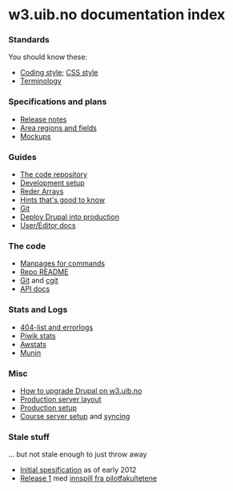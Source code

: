 # w3.uib.no documentation index

### Standards

You should know these:

* [Coding style](style.html); [CSS style](css-retningslinjer.html)
* [Terminology](terms.html)

### Specifications and plans

* [Release notes](release-notes.html)
* [Area regions and fields](area.html)
* [Mockups](mockups/)

### Guides

* [The code repository](repo.html)
* [Development setup](development-setup.html)
* [Reder Arrays](render-array.html)
* [Hints that's good to know](hints.html)
* [Git](git.html)
* [Deploy Drupal into production](drupal-deploy.html)
* [User/Editor docs](http://w3docs.h.uib.no/)

### The code

* [Manpages  for commands](man1/)
* [Repo README](repo-readme.html)
* [Git](https://rts.uib.no/projects/w3/repository) and [cgit](https://git.uib.no/cgit/site/w3.uib.no.git/tree/)
* [API docs](api/)

### Stats and Logs

* [404-list and errorlogs](http://overvakning.app.uib.no/w3_logs/)
* [Piwik stats](http://stats.uib.no/)
* [Awstats](http://overvakning.app.uib.no/awstats/awstats.pl?output=main&config=www.uib.no)
* [Munin](http://overvakning.app.uib.no/w3_hist.php?limit=2)

### Misc

* [How to upgrade Drupal on w3.uib.no](drupal-update.html)
* [Production server layout](w3_server_layout.html)
* [Production setup](server-setup.html)
* [Course server setup](course_site-w3-kurs.uib.no.html)
  and [syncing](drupal-sync-course-site.html)

### Stale stuff

... but not stale enough to just throw away

* [Initial spesification](spec.html) as of early 2012
* [Release 1](release1.html) med [innspill fra pilotfakultetene](doc/pilot-ny-funksjonalitet.pdf)
